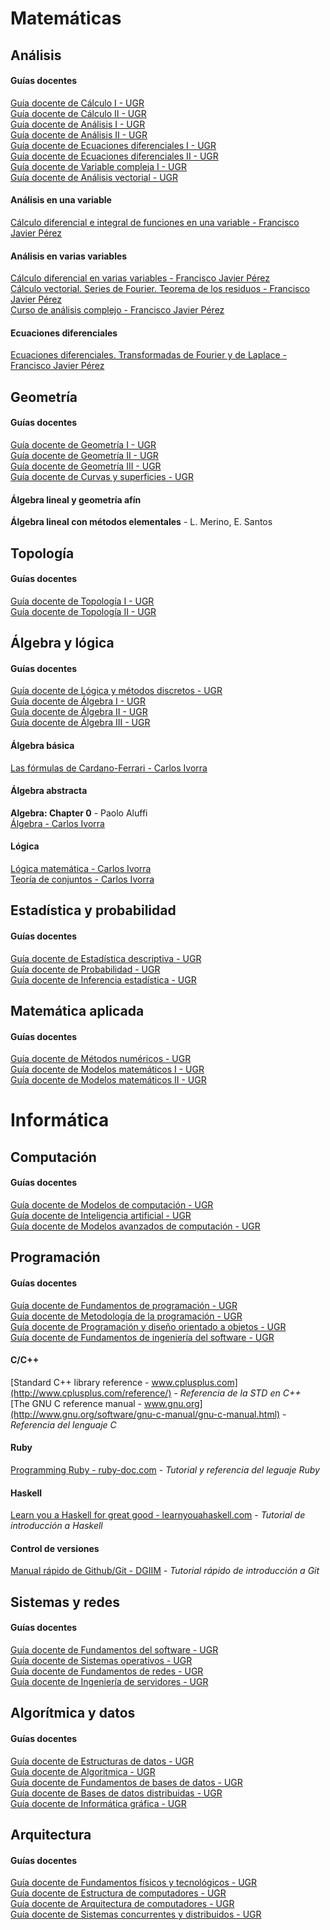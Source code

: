 # Matemáticas
## Análisis
#### Guías docentes
[Guía docente de Cálculo I - UGR](http://grados.ugr.es/informaticaymatematicas/pages/infoacademica/guiasdocentes/201415/primero/1semestre/calculoi/!)  
[Guía docente de Cálculo II - UGR](http://grados.ugr.es/informaticaymatematicas/pages/infoacademica/guiasdocentes/201415/primero/2semestre/calculoii/!)  
[Guía docente de Análisis I - UGR](http://grados.ugr.es/informaticaymatematicas/pages/infoacademica/guiasdocentes/201415/segundo/1semestre/analisismatematicoi/!)  
[Guía docente de Análisis II - UGR](http://grados.ugr.es/informaticaymatematicas/pages/infoacademica/guiasdocentes/201415/segundo/2semestre/analisismatematicoii/!)  
[Guía docente de Ecuaciones diferenciales I - UGR](http://grados.ugr.es/informaticaymatematicas/pages/infoacademica/guiasdocentes/201415/tercero/1semestre/ecuacionesdiferencialesi/!)  
[Guía docente de Ecuaciones diferenciales II - UGR](http://grados.ugr.es/informaticaymatematicas/pages/infoacademica/guiasdocentes/201415/cuarto/2semestre/ecuacionesdiferencialesii/1)  
[Guía docente de Variable compleja I - UGR](http://grados.ugr.es/informaticaymatematicas/pages/infoacademica/guiasdocentes/201415/tercero/2semestre/variablecomplejai/!)  
[Guía docente de Análisis vectorial - UGR](http://grados.ugr.es/informaticaymatematicas/pages/infoacademica/guiasdocentes/201415/cuarto/1semestre/analisis_vectorial/!)  

#### Análisis en una variable
[Cálculo diferencial e integral de funciones en una variable - Francisco Javier Pérez](http://www.ugr.es/~fjperez/textos/calculo_diferencial_integral_func_una_var.pdf)  

#### Análisis en varias variables
[Cálculo diferencial en varias variables - Francisco Javier Pérez](http://www.ugr.es/~fjperez/textos/Calculo_Diferencial_Varias_Variables.pdf)  
[Cálculo vectorial. Series de Fourier. Teorema de los residuos - Francisco Javier Pérez](http://www.ugr.es/~fjperez/textos/calculo_vectorial_fourier_residuos.pdf)  
[Curso de análisis complejo - Francisco Javier Pérez](http://www.ugr.es/~fjperez/textos/funciones_variable_compleja.pdf)  

#### Ecuaciones diferenciales
[Ecuaciones diferenciales. Transformadas de Fourier y de Laplace - Francisco Javier Pérez](http://www.ugr.es/~fjperez/textos/eedd_laplace_fourier.pdf)

## Geometría
#### Guías docentes
[Guía docente de Geometría I - UGR](http://grados.ugr.es/informaticaymatematicas/pages/infoacademica/guiasdocentes/201415/primero/1semestre/geometriai/!)  
[Guía docente de Geometría II - UGR](http://grados.ugr.es/informaticaymatematicas/pages/infoacademica/guiasdocentes/201415/primero/2semestre/geometriaii/!)  
[Guía docente de Geometría III - UGR](http://grados.ugr.es/informaticaymatematicas/pages/infoacademica/guiasdocentes/201415/segundo/2semestre/geometriaiii/!)  
[Guía docente de Curvas y superficies - UGR](http://grados.ugr.es/informaticaymatematicas/pages/infoacademica/guiasdocentes/201415/cuarto/2semestre/curvasysuperficies/!)  

#### Álgebra lineal y geometría afín
**Álgebra lineal con métodos elementales** - L. Merino, E. Santos

## Topología
#### Guías docentes
[Guía docente de Topología I - UGR](http://grados.ugr.es/informaticaymatematicas/pages/infoacademica/guiasdocentes/201415/segundo/1semestre/topologiai/!)  
[Guía docente de Topología II - UGR](http://grados.ugr.es/informaticaymatematicas/pages/infoacademica/guiasdocentes/201415/cuarto/1semestre/topologiaii/!)  

## Álgebra y lógica
#### Guías docentes
[Guía docente de Lógica y métodos discretos - UGR](http://grados.ugr.es/informaticaymatematicas/pages/infoacademica/guiasdocentes/201415/primero/1semestre/logicaymetodosdiscretos/!)  
[Guía docente de Álgebra I - UGR](http://grados.ugr.es/informaticaymatematicas/pages/infoacademica/guiasdocentes/201415/segundo/1semestre/algebrai/!)  
[Guía docente de Álgebra II - UGR](http://grados.ugr.es/informaticaymatematicas/pages/infoacademica/guiasdocentes/201415/tercero/2semestre/algebraii/!)  
[Guía docente de Álgebra III - UGR](http://grados.ugr.es/informaticaymatematicas/pages/infoacademica/guiasdocentes/201415/cuarto/1semestre/algebraiii/!)

#### Álgebra básica
[Las fórmulas de Cardano-Ferrari - Carlos Ivorra](http://www.uv.es/ivorra/Libros/Ecuaciones.pdf)

#### Álgebra abstracta
**Algebra: Chapter 0** - Paolo Aluffi  
[Álgebra - Carlos Ivorra](http://www.uv.es/ivorra/Libros/Algebra.pdf)
#### Lógica
[Lógica matemática - Carlos Ivorra](http://www.uv.es/ivorra/Libros/Logica2.pdf)  
[Teoría de conjuntos - Carlos Ivorra](http://www.uv.es/ivorra/Libros/Conjuntos2.pdf)  

## Estadística y probabilidad
#### Guías docentes
[Guía docente de Estadística descriptiva - UGR](http://grados.ugr.es/informaticaymatematicas/pages/infoacademica/guiasdocentes/201415/primero/2semestre/estadisticadescriptivaeintroduccionalaprobabilidad/!)  
[Guía docente de Probabilidad - UGR](http://grados.ugr.es/informaticaymatematicas/pages/infoacademica/guiasdocentes/201415/tercero/1semestre/probabilidad/!)  
[Guía docente de Inferencia estadística - UGR](http://grados.ugr.es/informaticaymatematicas/pages/infoacademica/guiasdocentes/201415/cuarto/1semestre/inferenciaestadistica/!)  

## Matemática aplicada
#### Guías docentes
[Guía docente de Métodos numéricos - UGR](http://grados.ugr.es/informaticaymatematicas/pages/infoacademica/guiasdocentes/201415/primero/2semestre/metodosnumericosi/!)  
[Guía docente de Modelos matemáticos I - UGR](http://grados.ugr.es/informaticaymatematicas/pages/infoacademica/guiasdocentes/201415/segundo/2semestre/modelosmatematicos/!)  
[Guía docente de Modelos matemáticos II - UGR](http://grados.ugr.es/informaticaymatematicas/pages/infoacademica/guiasdocentes/201415/cuarto/2semestre/modelosmatematicosii/!)  
  
  
  
  
# Informática
## Computación
#### Guías docentes
[Guía docente de Modelos de computación - UGR](http://grados.ugr.es/informaticaymatematicas/pages/infoacademica/guiasdocentes/201415/tercero/1semestre/modelosdecomputaciongim1415/!)  
[Guía docente de Inteligencia artificial - UGR](http://grados.ugr.es/informaticaymatematicas/pages/infoacademica/guiasdocentes/201415/tercero/2semestre/inteligenciaartificialgim1415/!)  
[Guía docente de Modelos avanzados de computación - UGR](http://grados.ugr.es/informaticaymatematicas/pages/infoacademica/guiasdocentes/201415/cuarto/2semestre/modelosavanzadosdecomputaciongim1415/!)  

## Programación
#### Guías docentes
[Guía docente de Fundamentos de programación - UGR](http://grados.ugr.es/informaticaymatematicas/pages/infoacademica/guiasdocentes/201415/primero/1semestre/fundamentosdeprogramaciongim1415/!)  
[Guía docente de Metodología de la programación - UGR](http://grados.ugr.es/informaticaymatematicas/pages/infoacademica/guiasdocentes/201415/primero/2semestre/metodologiadelaprogramacion/!)  
[Guía docente de Programación y diseño orientado a objetos - UGR](http://grados.ugr.es/informaticaymatematicas/pages/infoacademica/guiasdocentes/201415/segundo/2semestre/programacionydiseaoorientadoaobjetos/!)  
[Guía docente de Fundamentos de ingeniería del software - UGR](http://grados.ugr.es/informaticaymatematicas/pages/infoacademica/guiasdocentes/201415/tercero/1semestre/fundamentosdeingenieriadelsoftwaregim1415/!)  

#### C/C++
[Standard C++ library reference - www.cplusplus.com](http://www.cplusplus.com/reference/) - *Referencia de la STD en C++*     
[The GNU C reference manual - www.gnu.org](http://www.gnu.org/software/gnu-c-manual/gnu-c-manual.html) - *Referencia del lenguaje C*   

#### Ruby
[Programming Ruby - ruby-doc.com](http://ruby-doc.com/docs/ProgrammingRuby/) - *Tutorial y referencia del leguaje Ruby*

#### Haskell
[Learn you a Haskell for great good - learnyouahaskell.com](http://learnyouahaskell.com/chapters) - *Tutorial de introducción a Haskell*

#### Control de versiones
[Manual rápido de Github/Git - DGIIM](https://github.com/dgiim/dgiim.github.io/blob/master/manualgit.md) - *Tutorial rápido de introducción a Git*

## Sistemas y redes
#### Guías docentes
[Guía docente de Fundamentos del software - UGR](http://grados.ugr.es/informaticaymatematicas/pages/infoacademica/guiasdocentes/201415/primero/1semestre/fundamentosdelsoftware/!)  
[Guía docente de Sistemas operativos - UGR](http://grados.ugr.es/informaticaymatematicas/pages/infoacademica/guiasdocentes/201415/segundo/1semestre/sistemasoperativos/!)  
[Guía docente de Fundamentos de redes - UGR](http://grados.ugr.es/informaticaymatematicas/pages/infoacademica/guiasdocentes/201415/tercero/1semestre/fundamentosderedesgim1415/!)  
[Guía docente de Ingeniería de servidores - UGR](http://grados.ugr.es/informaticaymatematicas/pages/infoacademica/guiasdocentes/201415/tercero/2semestre/ingenieriadeservidores1415/!)  

## Algorítmica y datos
#### Guías docentes
[Guía docente de Estructuras de datos - UGR](http://grados.ugr.es/informaticaymatematicas/pages/infoacademica/guiasdocentes/201415/segundo/1semestre/estructurasdedatos/!)  
[Guía docente de Algoritmica - UGR](http://grados.ugr.es/informaticaymatematicas/pages/infoacademica/guiasdocentes/201415/segundo/2semestre/algoritmica/!)   
[Guía docente de Fundamentos de bases de datos - UGR](http://grados.ugr.es/informaticaymatematicas/pages/infoacademica/guiasdocentes/201415/tercero/1semestre/fundamentosdebasesdedatosgim1415/!)  
[Guía docente de Bases de datos distribuidas - UGR](http://grados.ugr.es/informaticaymatematicas/pages/infoacademica/guiasdocentes/201415/cuarto/2semestre/basesdedatosdistribuidasgim1415/!)  
[Guía docente de Informática gráfica - UGR](http://grados.ugr.es/informaticaymatematicas/pages/infoacademica/guiasdocentes/201415/cuarto/1semestre/informaticagraficagim1415/!)  

## Arquitectura
#### Guías docentes
[Guía docente de Fundamentos físicos y tecnológicos - UGR](http://grados.ugr.es/informaticaymatematicas/pages/infoacademica/guiasdocentes/201415/primero/1semestre/fundamentosfisicosytecnologicosgim1415/!)  
[Guía docente de Estructura de computadores - UGR](http://grados.ugr.es/informaticaymatematicas/pages/infoacademica/guiasdocentes/201415/segundo/1semestre/estructuradecomputadores/!)  
[Guía docente de Arquitectura de computadores - UGR](http://grados.ugr.es/informaticaymatematicas/pages/infoacademica/guiasdocentes/201415/segundo/2semestre/arquitecturadecomputadores/!)  
[Guía docente de Sistemas concurrentes y distribuidos - UGR](http://grados.ugr.es/informaticaymatematicas/pages/infoacademica/guiasdocentes/201415/tercero/2semestre/sistemasconcurrentesydistribuidosgim1415/!)  
